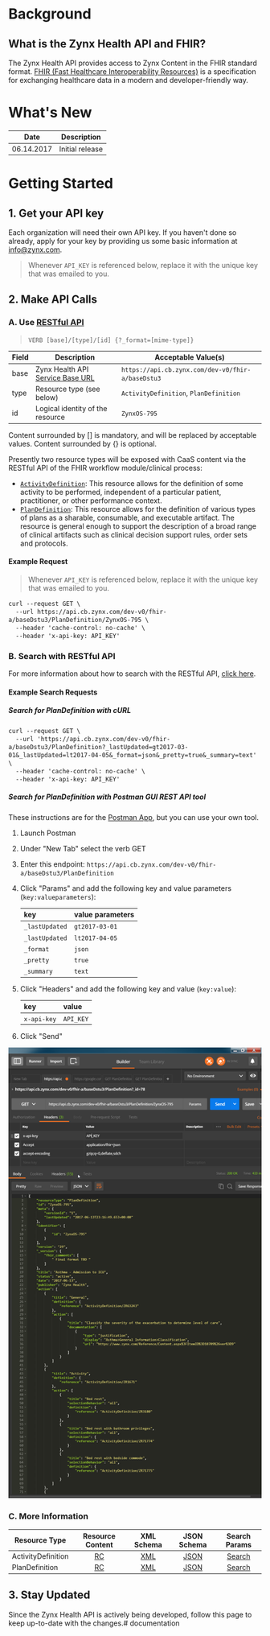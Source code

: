 Background
======

## What is the Zynx Health API and FHIR?
The Zynx Health API provides access to Zynx Content in the FHIR standard format.
[FHIR (Fast Healthcare Interoperability Resources)](http://hl7.org/fhir/summary.html) is a specification for exchanging healthcare data in a modern and developer-friendly way. 

# What's New

| Date       | Description     |
| ---------- | --------------- |
| 06.14.2017 | Initial release |

Getting Started
======

## 1. Get your API key
Each organization will need their own API key. If you haven't done so already, apply for your key by providing us some basic information at info@zynx.com.

> Whenever `API_KEY` is referenced below, replace it with the unique key that was emailed to you.

## 2. Make API Calls

### A. Use [RESTful API](http://hl7.org/fhir/http.html)
>```VERB [base]/[type]/[id] {?_format=[mime-type]}```

| Field | Description                              | Acceptable Value(s)                      |
| ----- | ---------------------------------------- | ---------------------------------------- |
| base  | Zynx Health API [Service Base URL](http://hl7.org/fhir/http.html#general) | `https://api.cb.zynx.com/dev-v0/fhir-a/baseDstu3` |
| type  | Resource type (see below)                | `ActivityDefinition`, `PlanDefinition`   |
| id    | Logical identity of the resource         | `ZynxOS-795`                             |

Content surrounded by [] is mandatory, and will be replaced by acceptable values.
Content surrounded by {} is optional.


Presently two resource types will be exposed with CaaS content via the RESTful API of the FHIR workflow module/clinical process:

 - [`ActivityDefinition`](http://hl7.org/fhir/activitydefinition.html): This resource allows for the definition of some activity to be performed, independent of a particular patient, practitioner, or other performance context.
 - [`PlanDefinition`](http://hl7.org/fhir/plandefinition.html): This resource allows for the definition of various types of plans as a sharable, consumable, and executable artifact. The resource is general enough to support the description of a broad range of clinical artifacts such as clinical decision support rules, order sets and protocols.

#### Example Request

> Whenever `API_KEY` is referenced below, replace it with the unique key that was emailed to you.

```
curl --request GET \
  --url https://api.cb.zynx.com/dev-v0/fhir-a/baseDstu3/PlanDefinition/ZynxOS-795 \
  --header 'cache-control: no-cache' \
  --header 'x-api-key: API_KEY'
```

### B. Search with RESTful API
For more information about how to search with the RESTful API, [click here](hl7.org/fhir/search.html).

#### Example Search Requests

##### Search for PlanDefinition with cURL
```
curl --request GET \
  --url 'https://api.cb.zynx.com/dev-v0/fhir-a/baseDstu3/PlanDefinition?_lastUpdated=gt2017-03-01&_lastUpdated=lt2017-04-05&_format=json&_pretty=true&_summary=text' \
  --header 'cache-control: no-cache' \
  --header 'x-api-key: API_KEY'
```

##### Search for PlanDefinition with Postman GUI REST API tool

These instructions are for the [Postman App](getpostman.com), but you can use your own tool.

1. Launch Postman

2. Under "New Tab" select the verb GET

3. Enter this endpoint: `https://api.cb.zynx.com/dev-v0/fhir-a/baseDstu3/PlanDefinition`

4. Click "Params" and add the following key and value parameters (`key:valueparameters`):

   | key            | value parameters |
   | -------------- | ---------------- |
   | `_lastUpdated` | `gt2017-03-01`   |
   | `_lastUpdated` | `lt2017-04-05`   |
   | `_format`      | `json`           |
   | `_pretty`      | `true`           |
   | `_summary`     | `text`           |

5. Click "Headers" and add the following key and value (`key:value`):

   | key         | value     |
   | ----------- | --------- |
   | `x-api-key` | `API_KEY` |

6. Click "Send"

![alt text](./img/postman.png)

### C. More Information
| Resource Type      |             Resource Content             |                XML Schema                |               JSON Schema                |              Search Params               |
| ------------------ | :--------------------------------------: | :--------------------------------------: | :--------------------------------------: | :--------------------------------------: |
| ActivityDefinition | [RC](http://hl7.org/fhir/activitydefinition.html#resource) | [XML](http://hl7.org/fhir/activitydefinition.xsd) | [JSON](http://hl7.org/fhir/ActivityDefinition.schema.json) | [Search](http://hl7.org/fhir/activitydefinition.html#search) |
| PlanDefinition     | [RC](http://hl7.org/fhir/plandefinition.html#resource) | [XML](http://hl7.org/fhir/plandefinition.xsd) | [JSON](http://hl7.org/fhir/PlanDefinition.schema.json) | [Search](http://hl7.org/fhir/plandefinition.html#search) |

## 3. Stay Updated
Since the Zynx Health API is actively being developed, follow this page to keep up-to-date with the changes.# documentation
